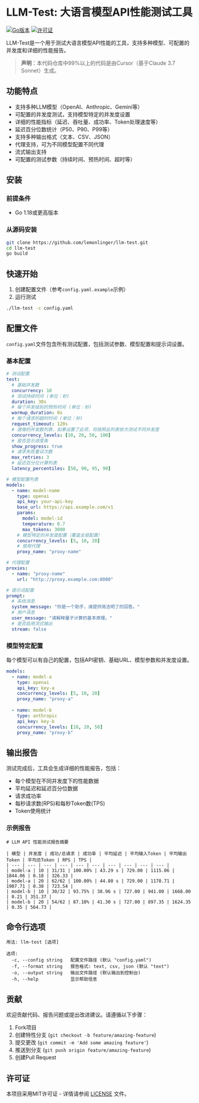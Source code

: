 # LLM-Test: 大语言模型API性能测试工具

[![Go版本](https://img.shields.io/badge/Go-1.18+-blue.svg)](https://golang.org/doc/devel/release.html)
[![许可证](https://img.shields.io/badge/License-MIT-green.svg)](https://opensource.org/licenses/MIT)

LLM-Test是一个用于测试大语言模型API性能的工具，支持多种模型、可配置的并发度和详细的性能报告。

> **声明**：本代码仓库中99%以上的代码是由Cursor（基于Claude 3.7 Sonnet）生成。

## 功能特点

- 支持多种LLM模型（OpenAI、Anthropic、Gemini等）
- 可配置的并发度测试，支持模型特定的并发度设置
- 详细的性能指标（延迟、吞吐量、成功率、Token处理速度等）
- 延迟百分位数统计（P50、P90、P99等）
- 支持多种输出格式（文本、CSV、JSON）
- 代理支持，可为不同模型配置不同代理
- 流式输出支持
- 可配置的测试参数（持续时间、预热时间、超时等）

## 安装

### 前提条件

- Go 1.18或更高版本

### 从源码安装

```bash
git clone https://github.com/lemonlinger/llm-test.git
cd llm-test
go build
```

## 快速开始

1. 创建配置文件（参考`config.yaml.example`示例）
2. 运行测试

```bash
./llm-test -c config.yaml
```

## 配置文件

`config.yaml`文件包含所有测试配置，包括测试参数、模型配置和提示词设置。

### 基本配置

```yaml
# 测试配置
test:
  # 基础并发数
  concurrency: 10
  # 测试持续时间 (单位：秒)
  duration: 30s
  # 每个并发级别的预热时间 (单位：秒)
  warmup_duration: 0s
  # 每个请求的超时时间 (单位：秒)
  request_timeout: 120s
  # 递增的并发数列表，如果设置了此项，将按照此列表依次测试不同并发度
  concurrency_levels: [10, 20, 50, 100]
  # 是否显示进度条
  show_progress: true
  # 请求失败重试次数
  max_retries: 3
  # 延迟百分位计算列表
  latency_percentiles: [50, 90, 95, 99]

# 模型配置列表
models:
  - name: model-name
    type: openai
    api_key: your-api-key
    base_url: https://api.example.com/v1
    params:
      model: model-id
      temperature: 0.7
      max_tokens: 3000
    # 模型特定的并发度配置（覆盖全局配置）
    concurrency_levels: [5, 10, 20]
    # 使用代理
    proxy_name: "proxy-name"

# 代理配置
proxies:
  - name: "proxy-name"
    url: "http://proxy.example.com:8080"

# 提示词配置
prompt:
  # 系统消息
  system_message: "你是一个助手，请提供简洁明了的回答。"
  # 用户消息
  user_message: "请解释量子计算的基本原理。"
  # 是否启用流式输出
  stream: false
```

### 模型特定配置

每个模型可以有自己的配置，包括API密钥、基础URL、模型参数和并发度设置。

```yaml
models:
  - name: model-a
    type: openai
    api_key: key-a
    concurrency_levels: [5, 10, 20]
    proxy_name: "proxy-a"
  
  - name: model-b
    type: anthropic
    api_key: key-b
    concurrency_levels: [10, 20, 50]
    proxy_name: "proxy-b"
```

## 输出报告

测试完成后，工具会生成详细的性能报告，包括：

- 每个模型在不同并发度下的性能数据
- 平均延迟和延迟百分位数据
- 请求成功率
- 每秒请求数(RPS)和每秒Token数(TPS)
- Token使用统计

### 示例报告

```
# LLM API 性能测试报告摘要

| 模型 | 并发度 | 成功/总请求 | 成功率 | 平均延迟 | 平均输入Token | 平均输出Token | 平均总Token | RPS | TPS |
| --- | --- | --- | --- | --- | --- | --- | --- | --- | --- |
| model-a | 10 | 31/31 | 100.00% | 43.29 s | 729.00 | 1115.06 | 1844.06 | 0.18 | 326.33 |
| model-a | 20 | 62/62 | 100.00% | 44.80 s | 729.00 | 1178.71 | 1907.71 | 0.38 | 723.54 |
| model-b | 10 | 30/32 | 93.75% | 38.96 s | 727.00 | 941.00 | 1668.00 | 0.21 | 351.37 |
| model-b | 20 | 54/62 | 87.10% | 41.30 s | 727.00 | 897.35 | 1624.35 | 0.35 | 564.73 |
```

## 命令行选项

```
用法: llm-test [选项]

选项:
  -c, --config string   配置文件路径 (默认 "config.yaml")
  -f, --format string   报告格式: text, csv, json (默认 "text")
  -o, --output string   输出文件路径 (默认输出到控制台)
  -h, --help            显示帮助信息
```

## 贡献

欢迎贡献代码、报告问题或提出改进建议。请遵循以下步骤：

1. Fork项目
2. 创建特性分支 (`git checkout -b feature/amazing-feature`)
3. 提交更改 (`git commit -m 'Add some amazing feature'`)
4. 推送到分支 (`git push origin feature/amazing-feature`)
5. 创建Pull Request

## 许可证

本项目采用MIT许可证 - 详情请参阅 [LICENSE](LICENSE) 文件。 